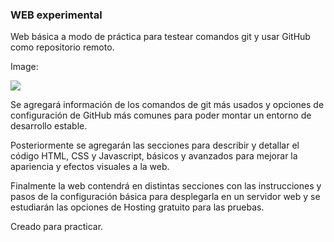 ### WEB experimental 

Web  básica a modo de práctica para testear comandos git y usar GitHub como repositorio remoto.


Image:

![](https://www.xtrafondos.com/wallpapers/la-luna-sobre-las-nubes-al-atardecer-8796.jpg)


Se agregará información de los comandos de git más usados y opciones de configuración de GitHub más comunes para poder montar un entorno de desarrollo estable.

Posteriormente se agregarán las secciones para describir y detallar el código HTML, CSS y Javascript, básicos y avanzados para mejorar la apariencia y efectos visuales a la web.   

Finalmente la web contendrá en distintas secciones con las instrucciones y pasos de la configuración básica para desplegarla en un servidor web y se estudiarán las opciones de Hosting gratuito para las pruebas.

Creado para practicar.

